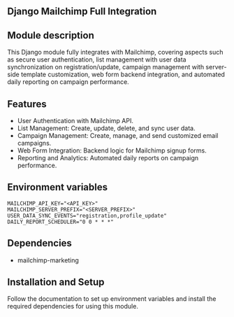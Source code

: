 ## Django Mailchimp Full Integration

## Module description
This Django module fully integrates with Mailchimp, covering aspects such as secure user authentication, list management with user data synchronization on registration/update, campaign management with server-side template customization, web form backend integration, and automated daily reporting on campaign performance.

## Features
- User Authentication with Mailchimp API.
- List Management: Create, update, delete, and sync user data.
- Campaign Management: Create, manage, and send customized email campaigns.
- Web Form Integration: Backend logic for Mailchimp signup forms.
- Reporting and Analytics: Automated daily reports on campaign performance.

## Environment variables
```dotenv
MAILCHIMP_API_KEY="<API_KEY>"
MAILCHIMP_SERVER_PREFIX="<SERVER_PREFIX>"
USER_DATA_SYNC_EVENTS="registration,profile_update"
DAILY_REPORT_SCHEDULER="0 0 * * *"
```

## Dependencies

- mailchimp-marketing

## Installation and Setup
Follow the documentation to set up environment variables and install the required dependencies for using this module.